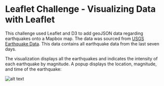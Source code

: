 # Leaflet Challenge - Visualizing Data with Leaflet

This challenge used Leaflet and D3 to add geoJSON data regarding earthquakes onto a Mapbox map. The data was sourced from [USGS Earthquake Data](https://earthquake.usgs.gov/earthquakes/feed/v1.0/geojson.php). This data contains all earthquake data from the last seven days. 

The visualization displays all the earthquakes and indicates the intensity of each earthquake by magnitude. A popup displays the location, magnitude, and time of the earthquake:

![alt text](https://github.com/lbrady1025/leaflet-challenge/screenshot1.png "Screenshot of Map")

